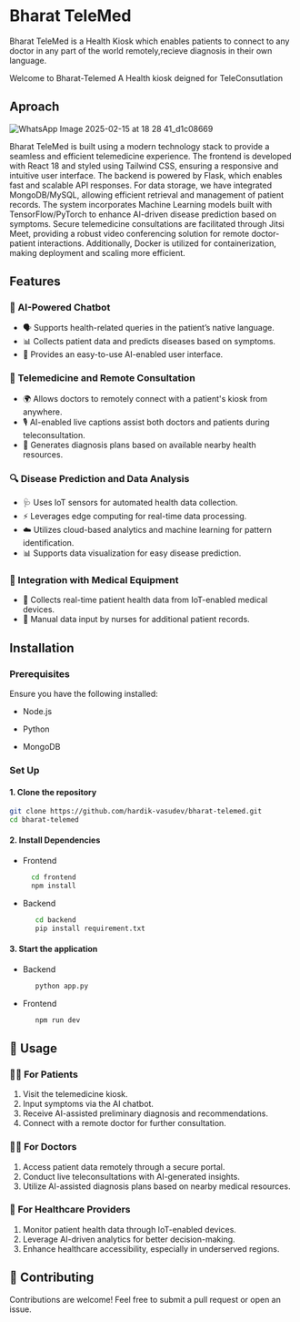 # Bharat TeleMed
Bharat TeleMed is a Health Kiosk which enables patients to connect to any doctor in any part of the world remotely,recieve diagnosis in their own language.


                    
          


Welcome to Bharat-Telemed A Health kiosk deigned for TeleConsutlation
## Aproach 
![WhatsApp Image 2025-02-15 at 18 28 41_d1c08669](https://github.com/user-attachments/assets/8a16e7e6-9179-4f48-9908-607fa5e5be08)

Bharat TeleMed is built using a modern technology stack to provide a seamless and efficient telemedicine experience. The frontend is developed with React 18 and styled using Tailwind CSS, ensuring a responsive and intuitive user interface. The backend is powered by Flask, which enables fast and scalable API responses. For data storage, we have integrated MongoDB/MySQL, allowing efficient retrieval and management of patient records. The system incorporates Machine Learning models built with TensorFlow/PyTorch to enhance AI-driven disease prediction based on symptoms. Secure telemedicine consultations are facilitated through Jitsi Meet, providing a robust video conferencing solution for remote doctor-patient interactions. Additionally, Docker is utilized for containerization, making deployment and scaling more efficient.
## Features  

### 🏥 AI-Powered Chatbot  
- 🗣️ Supports health-related queries in the patient’s native language.  
- 📊 Collects patient data and predicts diseases based on symptoms.  
- 🎨 Provides an easy-to-use AI-enabled user interface.  

### 📡 Telemedicine and Remote Consultation  
- 🌍 Allows doctors to remotely connect with a patient's kiosk from anywhere.  
- 🎙️ AI-enabled live captions assist both doctors and patients during teleconsultation.  
- 🏥 Generates diagnosis plans based on available nearby health resources.  

### 🔍 Disease Prediction and Data Analysis  
- 🩺 Uses IoT sensors for automated health data collection.  
- ⚡ Leverages edge computing for real-time data processing.  
- ☁️ Utilizes cloud-based analytics and machine learning for pattern identification.  
- 📊 Supports data visualization for easy disease prediction.  

### 🏥 Integration with Medical Equipment  
- 📡 Collects real-time patient health data from IoT-enabled medical devices.  
- 🏥 Manual data input by nurses for additional patient records.  
## **Installation** 
###  Prerequisites

Ensure you have the following installed:

   - Node.js 

   - Python 

   - MongoDB
 ### Set Up 
 #### 1. Clone the repository
```bash
git clone https://github.com/hardik-vasudev/bharat-telemed.git
cd bharat-telemed
```
#### 2. Install Dependencies
  - Frontend  
    ```bash 
      cd frontend 
      npm install 
    ```
   - Backend   
     ```bash 
        cd backend
        pip install requirement.txt
     ```
   
#### 3. Start the application 
    
   - Backend   
     ```bash
        python app.py
     ```
   - Frontend
     ```bash 
        npm run dev
     ```

## 🚀 Usage  

### 🧑‍⚕️ For Patients  
1. Visit the telemedicine kiosk.  
2. Input symptoms via the AI chatbot.  
3. Receive AI-assisted preliminary diagnosis and recommendations.  
4. Connect with a remote doctor for further consultation.  

### 👨‍⚕️ For Doctors  
1. Access patient data remotely through a secure portal.  
2. Conduct live teleconsultations with AI-generated insights.  
3. Utilize AI-assisted diagnosis plans based on nearby medical resources.  

### 🏥 For Healthcare Providers  
1. Monitor patient health data through IoT-enabled devices.  
2. Leverage AI-driven analytics for better decision-making.  
3. Enhance healthcare accessibility, especially in underserved regions.

## 🤝 Contributing  
Contributions are welcome! Feel free to submit a pull request or open an issue.   
